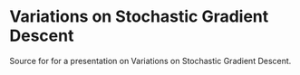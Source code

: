 # Variations on Stochastic Gradient Descent

Source for for a presentation on Variations on Stochastic Gradient Descent.
